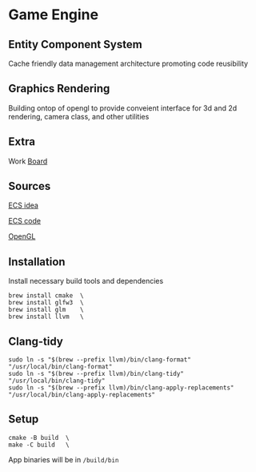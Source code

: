 # Game Engine

## Entity Component System
Cache friendly data management architecture promoting code reusibility

## Graphics Rendering
Building ontop of opengl to provide conveient interface for 3d and 2d rendering, camera class, and other utilities

## Extra
Work [Board](https://trello.com/b/ECVEo80Q)

## Sources
[ECS idea](https://austinmorlan.com/posts/entity_component_system/)

[ECS code](https://github.com/skypjack/entt)

[OpenGL](https://learnopengl.com/)



## Installation
Install necessary build tools and dependencies
```
brew install cmake  \
brew install glfw3  \
brew install glm    \
brew install llvm   \
```

## Clang-tidy
```
sudo ln -s "$(brew --prefix llvm)/bin/clang-format" "/usr/local/bin/clang-format"
sudo ln -s "$(brew --prefix llvm)/bin/clang-tidy" "/usr/local/bin/clang-tidy"
sudo ln -s "$(brew --prefix llvm)/bin/clang-apply-replacements" "/usr/local/bin/clang-apply-replacements"
```

## Setup
```
cmake -B build  \
make -C build   \
```

App binaries will be in `/build/bin`
